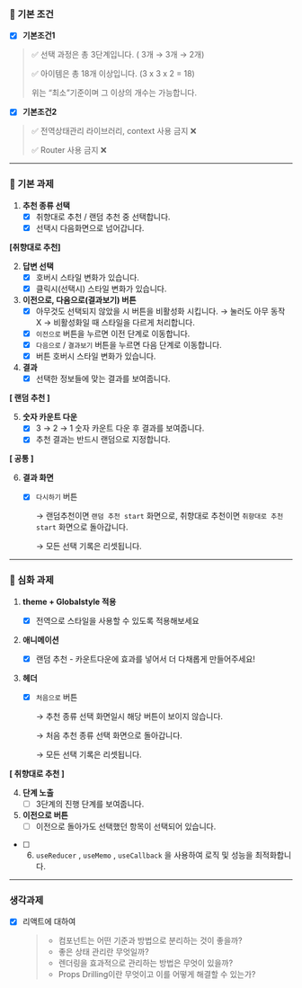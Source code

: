 ### 🌱 기본 조건

- [x] **기본조건1**

> ✅ 선택 과정은 총 3단계입니다. ( 3개 → 3개 → 2개)
>
> ✅ 아이템은 총 18개 이상입니다. (3 x 3 x 2 = 18)
>
> 위는 “최소”기준이며 그 이상의 개수는 가능합니다.

- [x] **기본조건2**

> ✅ 전역상태관리 라이브러리, context 사용 금지 ❌
>
> ✅ Router 사용 금지 ❌

---

### 🧩 기본 과제

1. **추천 종류 선택**
   - [x] 취향대로 추천 / 랜덤 추천 중 선택합니다.
   - [x] 선택시 다음화면으로 넘어갑니다.

**[취향대로 추천]**

2. **답변 선택**
   - [x] 호버시 스타일 변화가 있습니다.
   - [x] 클릭시(선택시) 스타일 변화가 있습니다.
3. **이전으로, 다음으로(결과보기) 버튼**
   - [x] 아무것도 선택되지 않았을 시 버튼을 비활성화 시킵니다.
         → 눌러도 아무 동작 X
         → 비활성화일 때 스타일을 다르게 처리합니다.
   - [x] `이전으로` 버튼을 누르면 이전 단계로 이동합니다.
   - [x] `다음으로` / `결과보기` 버튼을 누르면 다음 단계로 이동합니다.
   - [x] 버튼 호버시 스타일 변화가 있습니다.
4. **결과**
   - [x] 선택한 정보들에 맞는 결과를 보여줍니다.

**[ 랜덤 추천 ]**

5. **숫자 카운트 다운**
   - [x] 3 → 2 → 1 숫자 카운트 다운 후 결과를 보여줍니다.
   - [x] 추천 결과는 반드시 랜덤으로 지정합니다.

**[ 공통 ]**

6. **결과 화면**

   - [x] `다시하기` 버튼

     → 랜덤추천이면 `랜덤 추천 start` 화면으로, 취향대로 추천이면 `취향대로 추천 start` 화면으로 돌아갑니다.

     → 모든 선택 기록은 리셋됩니다.

---

### 🌠 심화 과제

1. **theme + Globalstyle 적용**
   - [x] 전역으로 스타일을 사용할 수 있도록 적용해보세요
2. **애니메이션**
   - [x] 랜덤 추천 - 카운트다운에 효과를 넣어서 더 다채롭게 만들어주세요!
3. **헤더**

   - [x] `처음으로` 버튼

     → 추천 종류 선택 화면일시 해당 버튼이 보이지 않습니다.

     → 처음 추천 종류 선택 화면으로 돌아갑니다.

     → 모든 선택 기록은 리셋됩니다.

**[ 취향대로 추천 ]**

4. **단계 노출**
   - [ ] 3단계의 진행 단계를 보여줍니다.
5. **이전으로 버튼**
   - [ ] 이전으로 돌아가도 선택했던 항목이 선택되어 있습니다.

- [ ] 6. `useReducer` , `useMemo` , `useCallback` 을 사용하여 로직 및 성능을 최적화합니다.

---

### 생각과제

- [x] 리액트에 대하여
  > - 컴포넌트는 어떤 기준과 방법으로 분리하는 것이 좋을까?
  > - 좋은 상태 관리란 무엇일까?
  > - 렌더링을 효과적으로 관리하는 방법은 무엇이 있을까?
  > - Props Drilling이란 무엇이고 이를 어떻게 해결할 수 있는가?
